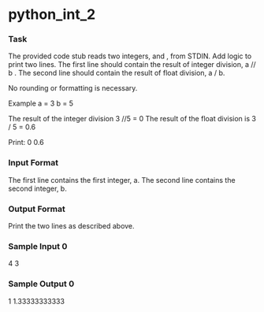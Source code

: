 # python_int_2


### Task


The provided code stub reads two integers,  and , from STDIN.
Add logic to print two lines. The first line should contain the result of integer division, a // b . The second line should contain the result of float division, a / b.


No rounding or formatting is necessary.

Example 
 a = 3
 b = 5

The result of the integer division 3 //5 = 0
The result of the float division is 3 / 5 = 0.6

Print:
0
0.6

### Input Format

The first line contains the first integer, a. 
The second line contains the second integer, b.


### Output Format

Print the two lines as described above.


### Sample Input 0

4
3


### Sample Output 0

1
1.33333333333